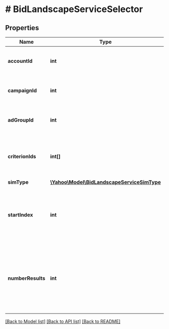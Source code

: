 # # BidLandscapeServiceSelector

## Properties

Name | Type | Description | Notes
------------ | ------------- | ------------- | -------------
**accountId** | **int** | &lt;div lang&#x3D;\&quot;ja\&quot;&gt;アカウントIDです。&lt;/div&gt;&lt;br&gt;&lt;div lang&#x3D;\&quot;en\&quot;&gt;Account ID&lt;/div&gt; | 
**campaignId** | **int** | &lt;div lang&#x3D;\&quot;ja\&quot;&gt;キャンペーンIDです。&lt;/div&gt;&lt;br&gt;&lt;div lang&#x3D;\&quot;en\&quot;&gt;Campaign ID&lt;/div&gt; | 
**adGroupId** | **int** | &lt;div lang&#x3D;\&quot;ja\&quot;&gt;広告グループIDです。&lt;/div&gt;&lt;br&gt;&lt;div lang&#x3D;\&quot;en\&quot;&gt;Ad Gropup ID.&lt;/div&gt; | 
**criterionIds** | **int[]** | &lt;div lang&#x3D;\&quot;ja\&quot;&gt;クライテリアIDです。最大100個まで指定できます。&lt;/div&gt;&lt;br&gt;&lt;div lang&#x3D;\&quot;en\&quot;&gt;ID of this criterion. The maximum value is 100.&lt;/div&gt; | [optional] 
**simType** | [**\Yahoo\Model\BidLandscapeServiceSimType**](BidLandscapeServiceSimType.md) |  | 
**startIndex** | **int** | &lt;div lang&#x3D;\&quot;ja\&quot;&gt;ページの先頭のインデックスです。このフィールドは、1以上を指定する必要があります。&lt;/div&gt;&lt;div lang&#x3D;\&quot;en\&quot;&gt;Index of the first result to return in this page. This field must be greater than or equal to 1.&lt;/div&gt; | [optional] [default to 1]
**numberResults** | **int** | &lt;div lang&#x3D;\&quot;ja\&quot;&gt;ページの最大件数です。このフィールドは、1以上を指定する必要があります。&lt;/div&gt;&lt;div lang&#x3D;\&quot;en\&quot;&gt;Maximum number of results to return in this page. This field must be greater than or equal to 1. Also see Entity Limits per operation.&lt;/div&gt; | [optional] [default to 100]

[[Back to Model list]](../../README.md#documentation-for-models) [[Back to API list]](../../README.md#documentation-for-api-endpoints) [[Back to README]](../../README.md)


